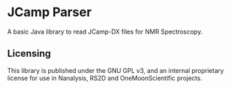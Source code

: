 # JCamp Parser

A basic Java library to read JCamp-DX files for NMR Spectroscopy.

## Licensing

This library is published under the GNU GPL v3, and an internal proprietary license for use in Nanalysis, RS2D and OneMoonScientific projects.
